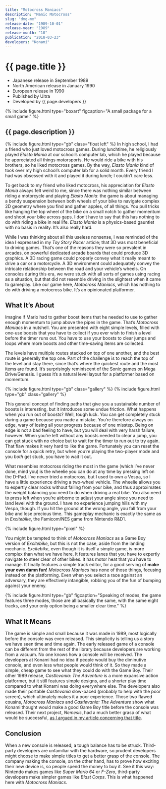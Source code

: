 ```yaml
---
title: "Motocross Maniacs"
description: "Manic Motocross"
slug: "dmg-mx"
release-date: "1989-10-01"
release-year: "1989"
release-month: "10"
publication: "2018-03-23"
developers: "Konami"
---
```

# {{ page.title }}

- Japanese release in September 1989
- North American release in January 1990
- European release in 1990
- Published by Ultra
- Developed by {{ page.developers }}

{% include figure.html type="boxart" figcaption="A small package for a small game." %}

## {{ page.description }}

{% include figure.html type="gb" class="float left" %}
In high school, I had a friend who just loved motocross games. During lunchtime, he religiously played *Elasto Mania* at our school’s computer lab, which he played because he appreciated all things motorsports. He would ride a bike with his brothers, so he liked motocross games. By the way, *Elasto Mania* kind of took over my high school’s computer lab for a solid month. Every friend I had was obsessed with it and played it during lunch; I couldn’t care less.

To get back to my friend who liked motocross, his appreciation for *Elasto Mania* always felt weird to me, since there was nothing similar between riding a motorcycle and playing *Elasto Mania*: the game is about managing a bendy suspension between both wheels of your bike to navigate complex 2D geometry where you find and gather apples, of all things. You pull tricks like hanging the top wheel of the bike on a small notch to gather momentum and shoot your bike across gaps. I don’t have to say that this has nothing to do with riding a bike in real life. *Elasto Mania* is a physics-based gauntlet with no basis in reality. It’s also really hard.

While I was thinking about all this useless nonsense, I was reminded of the idea I expressed in my *Toy Story Racer* article; that 3D was most beneficial to driving games. That’s one of the reasons they were so prevalent in arcades, on powerful dedicated arcade boards that could produce 3D graphics. A 3D racing game could properly convey what it really meant to drive a car or a motorcycle. A 3D environment could adequately convey the intricate relationship between the road and your vehicle’s wheels. On consoles during this era, we were stuck with all sorts of games using racing as a situation, but that did not resemble driving in the slightest when it came to gameplay. Like our game here, *Motocross Maniacs*, which has nothing to do with driving a motocross bike. It’s an opinionated platformer.

## What It’s About

Imagine if Mario had to gather boost items that he needed to use to gather enough momentum to jump above the pipes in the game. That’s *Motocross Maniacs* in a nutshell. You are presented with eight simple levels, filled with one-use boosts that you have to collect if you ever wish to finish a level before the timer runs out. You have to use your boosts to clear jumps and loops where more boosts and other time-saving items are collected.

The levels have multiple routes stacked on top of one another, and the best route is generally the top one. Part of the challenge is to reach the top of the level and stay there, since that’s where the quickest route and the most items are found. It’s surprisingly reminiscent of the Sonic games on Mega Drive/Genesis. I guess it’s a natural level layout for a platformer based on momentum.

<div class="gallery-container">
{% include figure.html type="gb" class="gallery" %}
{% include figure.html type="gb" class="gallery" %}
</div>

This general concept of finding paths that give you a sustainable number of boosts is interesting, but it introduces some undue friction. What happens when you run out of boosts? Well, tough luck. You can get completely stuck during a game because you made a mistake. You’re therefore always on edge, wary of losing all your progress because of one misstep. Being on edge is not a bad feeling to have, but you will deal with very harsh failure, however. When you’re left without any boosts needed to clear a jump, you can get stuck with no choice but to wait for the timer to run out to try again. That flaw makes it very hard to like the game. Fortunately you can reset the console for a quick retry, but when you’re playing the two-player mode and you *both* get stuck, you have to wait it out.

What resembles motocross riding the most in the game (which I’ve never done, mind you) is the wheelie you can do at any time by pressing left on the D-Pad. I’ve never tried a motocross, but I used to own a Vespa, so I have a little experience driving a two-wheel vehicle. The wheelie allows you to expertly clear rocks without falling from your bike, and thus approximates the weight balancing you need to do when driving a real bike. You also need to press left when you’re airborne to adjust your angle since you need to land level with the ground. I have no experience jumping hills with my Vespa, though. If you hit the ground at the wrong angle, you fall from your bike and lose precious time. This gameplay mechanic is exactly the same as in *Excitebike*, the Famicom/NES game from Nintendo R&D1.

{% include figure.html type="pixel" %}

You might be tempted to think of *Motocross Maniacs* as a Game Boy version of *Excitebike*, but this is not the case, aside from the landing mechanic. *Excitebike*, even though it is itself a simple game, is more complex than what we have here. It features lanes that you have to expertly navigate to steer clear of other bikes. It has motor heat that you have to manage. It finally features a simple track editor, for a good serving of **make your own damn fun!** *Motocross Maniacs* has none of those things, focusing instead on the platforming. Even when you select a race against an adversary, they are effectively intangible, robbing you of the fun of bumping against your enemy.

{% include figure.html type="gb" figcaption="Speaking of modes, the game features three modes, those are all basically the same, with the same eight tracks, and your only option being a smaller clear time." %}

## What It Means

The game is simple and small because it was made in 1989, most logically before the console was even released. This simplicity is telling us a story we have seen time and time again. The early released game of a console can be different from the rest of the library because developers are working from a vacuum. No one knows how a console will be received. The developers at Konami had no idea if people would buy the diminutive console, and even less what people would think of it. So they made a simple, cheap game to see what they could do with the Game Boy. Their other 1989 release, *Castlevania: The Adventure* is a more expansive action platformer, but it still features simple designs, and a shorter play time compared to what Konami was doing everywhere else. The developers also made their portable *Castlevania* slow-paced (probably to help with the poor screen), which ultimately makes it a poor experience. Those two flawed cousins, *Motocross Maniacs* and *Castlevania: The Adventure* show what Konami thought would make a good Game Boy title before the console was released. Their next project, *Nemesis*, had a much better grasp of what would be successful, [as I argued in my article concerning that title](/articles/dmg-nm).

## Conclusion

When a new console is released, a tough balance has to be struck. Third-party developers are unfamiliar with the hardware, so prudent developers might choose to make simple titles to get a better grasp of the console. The company making the console, on the other hand, has to prove how exciting their new device is, so people spend the money to buy it. See it this way: Nintendo makes games like *Super Mario 64* or *F-Zero*, third-party developers make simpler games like *Blast Corps*. This is what happened here with *Motocross Maniacs*.